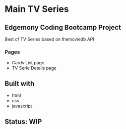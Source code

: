 # Main TV Series 
## Edgemony Coding Bootcamp Project

Best of TV Series based on themoviedb API

### Pages
- Cards List page
- TV Serie Details page

## Built with
- html
- css
- javascript

## Status: WIP